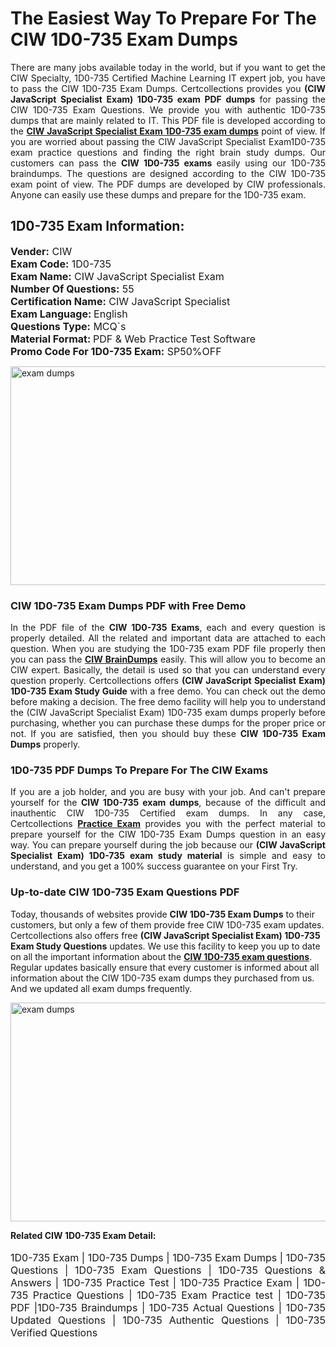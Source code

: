 <h1>The Easiest Way To Prepare For The CIW 1D0-735 Exam Dumps</h1> <p style="text-align:justify">There are many jobs available today in the world, but if you want to get the CIW Specialty, 1D0-735 Certified Machine Learning IT expert job, you have to pass the CIW 1D0-735 Exam Dumps. Certcollections provides you <strong>(CIW JavaScript Specialist Exam) 1D0-735 exam PDF dumps</strong> for passing the CIW 1D0-735 Exam Questions. We provide you with authentic 1D0-735 dumps that are mainly related to IT. This PDF file is developed according to the <a href="https://www.certsofficial.com/ciw/1d0-735-questions"><strong>CIW JavaScript Specialist Exam 1D0-735 exam dumps</strong></a> point of view. If you are worried about passing the CIW JavaScript Specialist Exam1D0-735 exam practice questions and finding the right brain study dumps. Our customers can pass the <strong>CIW 1D0-735 exams </strong>easily using our 1D0-735 braindumps. The questions are designed according to the CIW 1D0-735 exam point of view. The PDF dumps are developed by CIW professionals. Anyone can easily use these dumps and prepare for the 1D0-735 exam.</p> <h2><strong>1D0-735 Exam Information:</strong></h2> <p><span style="font-size:16px"><strong>Vender:</strong> CIW<br /> <strong>Exam Code:</strong> 1D0-735<br /> <strong>Exam Name:</strong> CIW JavaScript Specialist Exam<br /> <strong>Number Of Questions:</strong> 55<br /> <strong>Certification Name:</strong> CIW JavaScript Specialist<br /> <strong>Exam Language: </strong>English<br /> <strong>Questions Type:</strong> MCQ`s<br /> <strong>Material Format: </strong>PDF & Web Practice Test Software<br /> <strong>Promo Code For 1D0-735 Exam:</strong> SP50%OFF</span></p> <p><a href="https://www.certsofficial.com/ciw/1d0-735-questions" rel="no-follow"><img alt="exam dumps" src="https://www.certcollections.com/uploads/content/certsofficial.jpg" style="height:350px; width:750px" /></a></p> <h3><strong>CIW 1D0-735 Exam Dumps PDF with Free Demo</strong></h3> <p style="text-align:justify">In the PDF file of the <strong>CIW 1D0-735 Exams</strong>, each and every question is properly detailed. All the related and important data are attached to each question. When you are studying the 1D0-735 exam PDF file properly then you can pass the <a href="https://www.certsofficial.com/ciw-dumps"><strong>CIW BrainDumps</strong></a> easily. This will allow you to become an CIW expert. Basically, the detail is used so that you can understand every question properly. Certcollections offers <strong>(CIW JavaScript Specialist Exam) 1D0-735 Exam Study Guide</strong> with a free demo. You can check out the demo before making a decision. The free demo facility will help you to understand the (CIW JavaScript Specialist Exam) 1D0-735 exam dumps properly before purchasing, whether you can purchase these dumps for the proper price or not. If you are satisfied, then you should buy these <strong>CIW 1D0-735 Exam Dumps</strong> properly.</p> <h3><strong>1D0-735 PDF Dumps To Prepare For The CIW Exams</strong></h3> <p style="text-align:justify">If you are a job holder, and you are busy with your job. And can't prepare yourself for the <strong>CIW 1D0-735 exam dumps</strong>, because of the difficult and inauthentic CIW 1D0-735 Certified exam dumps. In any case, Certcollections <strong><a href="https://www.certsofficial.com/">Practice Exam</a></strong> provides you with the perfect material to prepare yourself for the CIW 1D0-735 Exam Dumps question in an easy way. You can prepare yourself during the job because our <strong>(CIW JavaScript Specialist Exam) 1D0-735 exam study material</strong> is simple and easy to understand, and you get a 100% success guarantee on your First Try.</p> <h3><strong>Up-to-date CIW 1D0-735 Exam Questions PDF</strong></h3> <p>Today, thousands of websites provide <strong>CIW 1D0-735 Exam Dumps</strong> to their customers, but only a few of them provide free CIW 1D0-735 exam updates. Certcollections also offers free <strong>(CIW JavaScript Specialist Exam) 1D0-735 Exam Study Questions</strong> updates. We use this facility to keep you up to date on all the important information about the <a href="https://www.certsofficial.com/ciw/1d0-735-questions"><strong>CIW 1D0-735 exam questions</strong></a>. Regular updates basically ensure that every customer is informed about all information about the CIW 1D0-735 exam dumps they purchased from us. And we updated all exam dumps frequently.</p> <p><a href="https://www.certsofficial.com/ciw/1d0-735-questions"><img alt="exam dumps " src="https://www.certcollections.com/uploads/content/certsofficial2.jpg" style="height:350px; width:750px" /></a></p> <p style="text-align:justify"><span style="font-size:14px"><strong>Related CIW 1D0-735 Exam Detail:</strong></span><br /> <br /> <span style="font-size:16px">1D0-735 Exam | 1D0-735 Dumps | 1D0-735 Exam Dumps | 1D0-735 Questions | 1D0-735 Exam Questions | 1D0-735 Questions & Answers | 1D0-735 Practice Test | 1D0-735 Practice Exam | 1D0-735 Practice Questions | 1D0-735 Exam Practice test | 1D0-735 PDF |1D0-735 Braindumps | 1D0-735 Actual Questions | 1D0-735 Updated Questions | 1D0-735 Authentic Questions | 1D0-735 Verified Questions</span></p>
